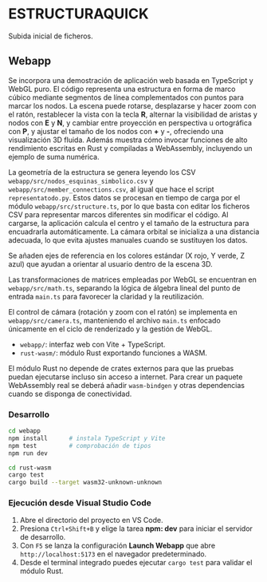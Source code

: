 # ESTRUCTURAQUICK

Subida inicial de ficheros.

## Webapp

Se incorpora una demostración de aplicación web basada en TypeScript y WebGL
puro. El código representa una estructura en forma de marco cúbico mediante
segmentos de línea complementados con puntos para marcar los nodos. La escena
puede rotarse, desplazarse y hacer zoom con el ratón, restablecer la vista con
la tecla **R**, alternar la visibilidad de aristas y nodos con **E** y **N**, y
cambiar entre proyección en perspectiva u ortográfica con **P**, y ajustar el
tamaño de los nodos con **+** y **-**, ofreciendo una visualización 3D fluida.
Además muestra cómo invocar funciones de alto rendimiento escritas en Rust y
compiladas a WebAssembly, incluyendo un ejemplo de suma numérica.


La geometría de la estructura se genera leyendo los CSV
`webapp/src/nodos_esquinas_simbolico.csv` y
`webapp/src/member_connections.csv`, al igual que hace el script
`representatodo.py`. Estos datos se procesan en tiempo de carga por el módulo
`webapp/src/structure.ts`, por lo que basta con editar los ficheros CSV para
representar marcos diferentes sin modificar el código.
Al cargarse, la aplicación calcula el centro y el tamaño de la estructura para
encuadrarla automáticamente. La cámara orbital se inicializa a una distancia
adecuada, lo que evita ajustes manuales cuando se sustituyen los datos.

Se añaden ejes de referencia en los colores estándar (X rojo, Y verde, Z azul)
que ayudan a orientar al usuario dentro de la escena 3D.

Las transformaciones de matrices empleadas por WebGL se encuentran en
`webapp/src/math.ts`, separando la lógica de álgebra lineal del punto de
entrada `main.ts` para favorecer la claridad y la reutilización.

El control de cámara (rotación y zoom con el ratón) se implementa en
`webapp/src/camera.ts`, manteniendo el archivo `main.ts` enfocado únicamente
en el ciclo de renderizado y la gestión de WebGL.

- `webapp/`: interfaz web con Vite + TypeScript.
- `rust-wasm/`: módulo Rust exportando funciones a WASM.

El módulo Rust no depende de crates externos para que las pruebas puedan
ejecutarse incluso sin acceso a internet. Para crear un paquete WebAssembly
real se deberá añadir `wasm-bindgen` y otras dependencias cuando se disponga
de conectividad.

### Desarrollo

```bash
cd webapp
npm install      # instala TypeScript y Vite
npm test         # comprobación de tipos
npm run dev
```

```bash
cd rust-wasm
cargo test
cargo build --target wasm32-unknown-unknown
```

### Ejecución desde Visual Studio Code

1. Abre el directorio del proyecto en VS Code.
2. Presiona `Ctrl+Shift+B` y elige la tarea **npm: dev** para iniciar el servidor
   de desarrollo.
3. Con `F5` se lanza la configuración **Launch Webapp** que abre
   `http://localhost:5173` en el navegador predeterminado.
4. Desde el terminal integrado puedes ejecutar `cargo test` para validar el
   módulo Rust.
